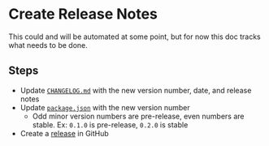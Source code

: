 # Create Release Notes

This could and will be automated at some point, but for now this doc tracks what needs to be done.

## Steps

* Update [`CHANGELOG.md`](../CHANGELOG.md) with the new version number, date, and release notes
* Update [`package.json`](../package.json) with the new version number
  * Odd minor version numbers are pre-release, even numbers are stable.  Ex: `0.1.0` is pre-release, `0.2.0` is stable
* Create a [release](https://github.com/kenherring/ablunit-test-runner/releases) in GitHub
